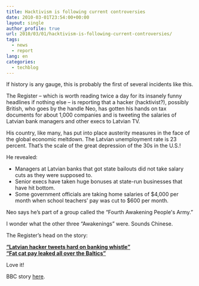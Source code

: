 ```yaml
---
title: Hacktivism is following current controversies
date: 2010-03-01T23:54:00+00:00
layout: single
author_profile: true
url: 2010/03/01/hacktivism-is-following-current-controversies/
tags:
  - news
  - report
lang: en
categories: 
  - techblog
---
```

If history is any gauge, this is probably the first of several incidents like this.

The Register – which is worth reading twice a day for its insanely funny headlines if nothing else – is reporting that a hacker (hacktivist?), possibly British, who goes by the handle Neo, has gotten his hands on tax documents for about 1,000 companies and is tweeting the salaries of Latvian bank managers and other execs to Latvian TV.

His country, like many, has put into place austerity measures in the face of the global economic meltdown. The Latvian unemployment rate is 23 percent. That’s the scale of the great depression of the 30s in the U.S.!

He revealed:

  * Managers at Latvian banks that got state bailouts did not take salary cuts as they were supposed to.
  * Senior execs have taken huge bonuses at state-run businesses that have hit bottom.
  * Some government officials are taking home salaries of $4,000 per month when school teachers’ pay was cut to $600 per month.

Neo says he’s part of a group called the “Fourth Awakening People's Army.”

I wonder what the other three “Awakenings” were. Sounds Chinese.

The Register’s head on the story:

[**“Latvian hacker tweets hard on banking whistle”  
“Fat cat pay leaked all over the Baltics”**](http://www.theregister.co.uk/2010/02/26/latvian_hacker_whistleblower/)

Love it!

BBC story [here](http://news.bbc.co.uk/2/hi/technology/8533641.stm).